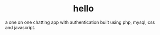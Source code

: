 <h1 style="text-align: center;">hello</h1>

a one on one chatting app with authentication built using php, mysql, css and javascript. 
